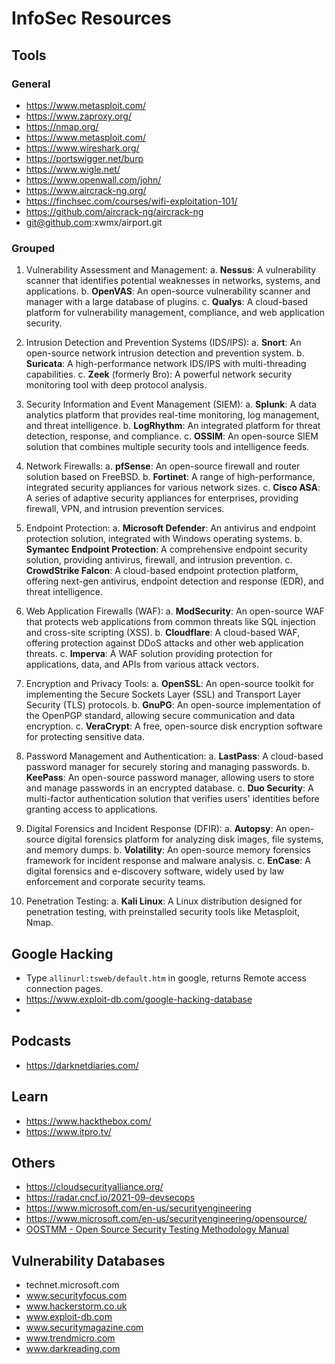 # InfoSec Resources

## Tools

### General

- https://www.metasploit.com/
- https://www.zaproxy.org/
- https://nmap.org/
- https://www.metasploit.com/
- https://www.wireshark.org/
- https://portswigger.net/burp
- https://www.wigle.net/
- https://www.openwall.com/john/
- https://www.aircrack-ng.org/
- https://finchsec.com/courses/wifi-exploitation-101/
- https://github.com/aircrack-ng/aircrack-ng
- git@github.com:xwmx/airport.git

### Grouped

1. Vulnerability Assessment and Management:
   a. **Nessus**: A vulnerability scanner that identifies potential weaknesses in networks, systems, and applications.
   b. **OpenVAS**: An open-source vulnerability scanner and manager with a large database of plugins.
   c. **Qualys**: A cloud-based platform for vulnerability management, compliance, and web application security.

2. Intrusion Detection and Prevention Systems (IDS/IPS):
   a. **Snort**: An open-source network intrusion detection and prevention system.
   b. **Suricata**: A high-performance network IDS/IPS with multi-threading capabilities.
   c. **Zeek** (formerly Bro): A powerful network security monitoring tool with deep protocol analysis.

3. Security Information and Event Management (SIEM):
   a. **Splunk**: A data analytics platform that provides real-time monitoring, log management, and threat intelligence.
   b. **LogRhythm**: An integrated platform for threat detection, response, and compliance.
   c. **OSSIM**: An open-source SIEM solution that combines multiple security tools and intelligence feeds.

4. Network Firewalls:
   a. **pfSense**: An open-source firewall and router solution based on FreeBSD.
   b. **Fortinet**: A range of high-performance, integrated security appliances for various network sizes.
   c. **Cisco ASA**: A series of adaptive security appliances for enterprises, providing firewall, VPN, and intrusion prevention services.

5. Endpoint Protection:
   a. **Microsoft Defender**: An antivirus and endpoint protection solution, integrated with Windows operating systems.
   b. **Symantec Endpoint Protection**: A comprehensive endpoint security solution, providing antivirus, firewall, and intrusion prevention.
   c. **CrowdStrike Falcon**: A cloud-based endpoint protection platform, offering next-gen antivirus, endpoint detection and response (EDR), and threat intelligence.

6. Web Application Firewalls (WAF):
   a. **ModSecurity**: An open-source WAF that protects web applications from common threats like SQL injection and cross-site scripting (XSS).
   b. **Cloudflare**: A cloud-based WAF, offering protection against DDoS attacks and other web application threats.
   c. **Imperva**: A WAF solution providing protection for applications, data, and APIs from various attack vectors.

7. Encryption and Privacy Tools:
   a. **OpenSSL**: An open-source toolkit for implementing the Secure Sockets Layer (SSL) and Transport Layer Security (TLS) protocols.
   b. **GnuPG**: An open-source implementation of the OpenPGP standard, allowing secure communication and data encryption.
   c. **VeraCrypt**: A free, open-source disk encryption software for protecting sensitive data.

8. Password Management and Authentication:
   a. **LastPass**: A cloud-based password manager for securely storing and managing passwords.
   b. **KeePass**: An open-source password manager, allowing users to store and manage passwords in an encrypted database.
   c. **Duo Security**: A multi-factor authentication solution that verifies users' identities before granting access to applications.

9. Digital Forensics and Incident Response (DFIR):
   a. **Autopsy**: An open-source digital forensics platform for analyzing disk images, file systems, and memory dumps.
   b. **Volatility**: An open-source memory forensics framework for incident response and malware analysis.
   c. **EnCase**: A digital forensics and e-discovery software, widely used by law enforcement and corporate security teams.

10. Penetration Testing:
    a. **Kali Linux**: A Linux distribution designed for penetration testing, with preinstalled security tools like Metasploit, Nmap.

## Google Hacking
- Type `allinurl:tsweb/default.htm` in google, returns Remote access connection pages.
- https://www.exploit-db.com/google-hacking-database
- 
## Podcasts

- https://darknetdiaries.com/

## Learn

- https://www.hackthebox.com/
- https://www.itpro.tv/

## Others

- https://cloudsecurityalliance.org/
- https://radar.cncf.io/2021-09-devsecops
- https://www.microsoft.com/en-us/securityengineering
- https://www.microsoft.com/en-us/securityengineering/opensource/
- [OOSTMM - Open Source Security Testing Methodology Manual](https://www.isecom.org/research.html)

## Vulnerability Databases

- technet.microsoft.com
- www.securityfocus.com
- www.hackerstorm.co.uk
- www.exploit-db.com
- www.securitymagazine.com
- www.trendmicro.com
- www.darkreading.com

